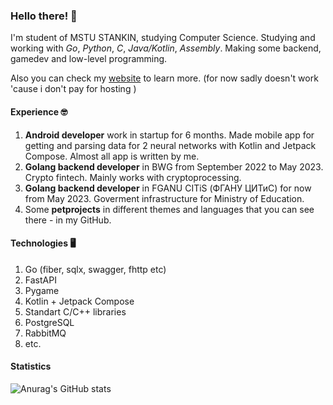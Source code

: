 ### Hello there! 👋

I'm student of MSTU STANKIN, studying Computer Science.
Studying and working with *Go*, *Python*, *C*, *Java/Kotlin*, *Assembly*.
Making some backend, gamedev and low-level programming.

Also you can check my [website](http://sirop.live) to learn more. (for now sadly doesn't work 'cause i don't pay for hosting )

#### Experience 🤓
1. **Android developer** work in startup for 6 months. Made mobile app for getting and parsing data for 2 neural networks with Kotlin and Jetpack Compose. Almost all app is written by me.
2. **Golang backend developer** in BWG from September 2022 to May 2023. Crypto fintech. Mainly works with cryptoprocessing.
3. **Golang backend developer** in FGANU CITiS (ФГАНУ ЦИТиС) for now from May 2023. Goverment infrastructure for Ministry of Education.
4. Some **petprojects** in different themes and languages that you can see there - in my GitHub.

#### Technologies 🖥

1. Go (fiber, sqlx, swagger, fhttp etc) 
2. FastAPI
3. Pygame
4. Kotlin + Jetpack Compose
5. Standart C/C++ libraries
6. PostgreSQL
7. RabbitMQ
8. etc.

#### Statistics

![Anurag's GitHub stats](https://github-readme-stats.vercel.app/api?username=SiropTime&show_icons=true&theme=cobalt)
<!--
**SiropTime/SiropTime** is a ✨ _special_ ✨ repository because its `README.md` (this file) appears on your GitHub profile.

Here are some ideas to get you started:

- 🔭 I’m currently working on mvlip, yandex-backend-school
- 🌱 I’m currently learning ...
- 👯 I’m looking to collaborate on ...
- 🤔 I’m looking for help with ...
- 💬 Ask me about ...
- 📫 How to reach me: ...
- 😄 Pronouns: ...
- ⚡ Fun fact: ...
-->
